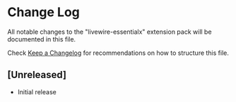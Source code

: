 # Change Log

All notable changes to the "livewire-essentialx" extension pack will be documented in this file.

Check [Keep a Changelog](http://keepachangelog.com/) for recommendations on how to structure this file.

## [Unreleased]

- Initial release

